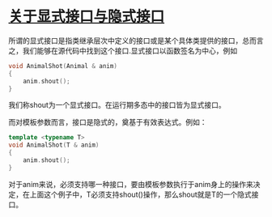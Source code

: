 # [关于显式接口与隐式接口](https://www.cnblogs.com/QG-whz/p/5132745.html)

所谓的显式接口是指类继承层次中定义的接口或是某个具体类提供的接口，总而言之，我们能够在源代码中找到这个接口.显式接口以函数签名为中心，例如

```cpp
void AnimalShot(Animal & anim)
{
    anim.shout();
}
```

我们称shout为一个显式接口。在运行期多态中的接口皆为显式接口。

而对模板参数而言，接口是隐式的，奠基于有效表达式。例如：

```cpp
template <typename T>
void AnimalShot(T & anim)
{
    anim.shout();
}
```

对于anim来说，必须支持哪一种接口，要由模板参数执行于anim身上的操作来决定，在上面这个例子中，T必须支持shout()操作，那么shout就是T的一个隐式接口。

